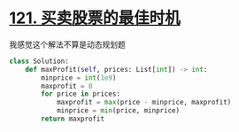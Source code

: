 # [121. 买卖股票的最佳时机](https://leetcode.cn/problems/best-time-to-buy-and-sell-stock/description/)
我感觉这个解法不算是动态规划题
```python
class Solution:
    def maxProfit(self, prices: List[int]) -> int:
        minprice = int(1e9)
        maxprofit = 0
        for price in prices:
            maxprofit = max(price - minprice, maxprofit)
            minprice = min(price, minprice)
        return maxprofit
        
```